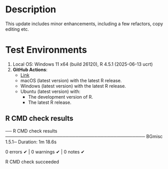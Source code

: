 
# Description

This update includes minor enhancements, including a few refactors, copy editing etc.

# Test Environments

1. Local OS: Windows 11 x64 (build 26120), R 4.5.1 (2025-06-13 ucrt)
2. **GitHub Actions**:  
    - [Link](https://github.com/R-Computing-Lab/BGmisc/actions/runs/16383602122/job/46299495095)
    - macOS (latest version) with the latest R release.
    - Windows (latest version) with the latest R release.
    - Ubuntu (latest version) with:
        - The development version of R.
        - The latest R release.

        
## R CMD check results


── R CMD check results ──────────────────────────────────────────── BGmisc 1.5.1─
Duration: 1m 18.6s

0 errors ✔ | 0 warnings ✔ | 0 notes ✔

R CMD check succeeded
